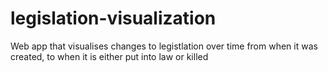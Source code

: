 # legislation-visualization

Web app that visualises changes to legistlation over time from when it was created, to when it is either put into law or killed
